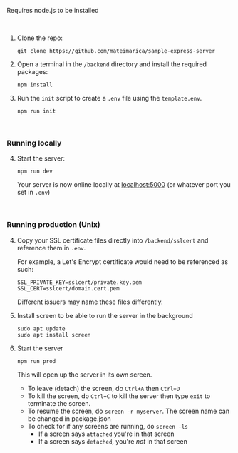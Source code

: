 Requires node.js to be installed

<br>

1. Clone the repo:
	```shell
	git clone https://github.com/mateimarica/sample-express-server
	```

2. Open a terminal in the `/backend` directory and install the required packages:
	```shell
	npm install
	```

3. Run the `init` script to create a `.env` file using the `template.env`.
	```shell
	npm run init
	```

<br>

### Running locally

4. Start the server:
	```
	npm run dev
	```
	Your server is now online locally at [localhost:5000](http://localhost:5000) (or whatever port you set in `.env`)

<br>

### Running production (Unix)

4. Copy your SSL certificate files directly into `/backend/sslcert` and reference them in `.env`.
	
	For example, a Let's Encrypt certificate would need to be referenced as such:
	```env
	SSL_PRIVATE_KEY=sslcert/private.key.pem
	SSL_CERT=sslcert/domain.cert.pem
	```
	Different issuers may name these files differently.

5. Install screen to be able to run the server in the background
	```shell
	sudo apt update
	sudo apt install screen
	```

6. Start the server
	```
	npm run prod
	```

	This will open up the server in its own screen.
	- To leave (detach) the screen, do `Ctrl+A` then `Ctrl+D`
	- To kill the screen, do `Ctrl+C` to kill the server then type `exit` to terminate the screen.
	- To resume the screen, do `screen -r myserver`. The screen name can be changed in package.json
	- To check for if any screens are running, do `screen -ls`
	   - If a screen says `attached` you're in that screen
	   - If a screen says `detached`, you're *not* in that screen

<br>
